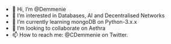 - 👋 Hi, I’m @Demmenie
- 👀 I’m interested in Databases, AI and Decentralised Networks
- 🌱 I’m currently learning mongoDB on Python-3.x.x
- 💞️ I’m looking to collaborate on Aethra
- 📫 How to reach me: @CDemmenie on Twitter.

<!---
Demmenie/Demmenie is a ✨ special ✨ repository because its `README.md` (this file) appears on your GitHub profile.
You can click the Preview link to take a look at your changes.
--->
